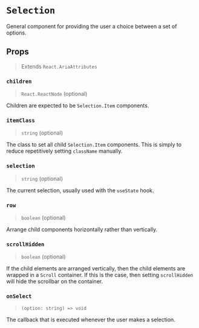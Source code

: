 # `Selection`

General component for providing the user a choice between a set of options.

## Props
> Extends `React.AriaAttributes`

### `children`
> `React.ReactNode` (optional)

Children are expected to be `Selection.Item` components.

### `itemClass`
> `string` (optional)

The class to set all child `Selection.Item` components. This is simply to reduce
repetitively setting `className` manually.

### `selection`
> `string` (optional)

The current selection, usually used with the `useState` hook.

### `row`
> `boolean` (optional)

Arrange child components horizontally rather than vertically.

### `scrollHidden`
> `boolean` (optional)

If the child elements are arranged vertically, then the child elements are
wrapped in a `Scroll` container. If this is the case, then setting
`scrollHidden` will hide the scrollbar on the container.

### `onSelect`
> `(option: string) => void`

The callback that is executed whenever the user makes a selection.
